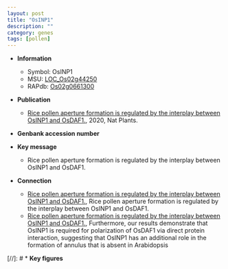 ```yaml
---
layout: post
title: "OsINP1"
description: ""
category: genes
tags: [pollen]
---
```


* **Information**  
    + Symbol: OsINP1  
    + MSU: [LOC_Os02g44250](http://rice.plantbiology.msu.edu/cgi-bin/ORF_infopage.cgi?orf=LOC_Os02g44250)  
    + RAPdb: [Os02g0661300](http://rapdb.dna.affrc.go.jp/viewer/gbrowse_details/irgsp1?name=Os02g0661300)  

* **Publication**  
    + [Rice pollen aperture formation is regulated by the interplay between OsINP1 and OsDAF1.](http://www.ncbi.nlm.nih.gov/pubmed?term=Rice+pollen+aperture+formation+is+regulated+by+the+interplay+between+OsINP1+and+OsDAF1.%5BTitle%5D), 2020, Nat Plants.

* **Genbank accession number**  

* **Key message**  
    + Rice pollen aperture formation is regulated by the interplay between OsINP1 and OsDAF1.

* **Connection**  
    + [Rice pollen aperture formation is regulated by the interplay between OsINP1 and OsDAF1.](http://www.ncbi.nlm.nih.gov/pubmed?term=Rice+pollen+aperture+formation+is+regulated+by+the+interplay+between+OsINP1+and+OsDAF1.%5BTitle%5D), Rice pollen aperture formation is regulated by the interplay between OsINP1 and OsDAF1.
    + [Rice pollen aperture formation is regulated by the interplay between OsINP1 and OsDAF1.](http://www.ncbi.nlm.nih.gov/pubmed?term=Rice+pollen+aperture+formation+is+regulated+by+the+interplay+between+OsINP1+and+OsDAF1.%5BTitle%5D),  Furthermore, our results demonstrate that OsINP1 is required for polarization of OsDAF1 via direct protein interaction, suggesting that OsINP1 has an additional role in the formation of annulus that is absent in Arabidopsis

[//]: # * **Key figures**  



